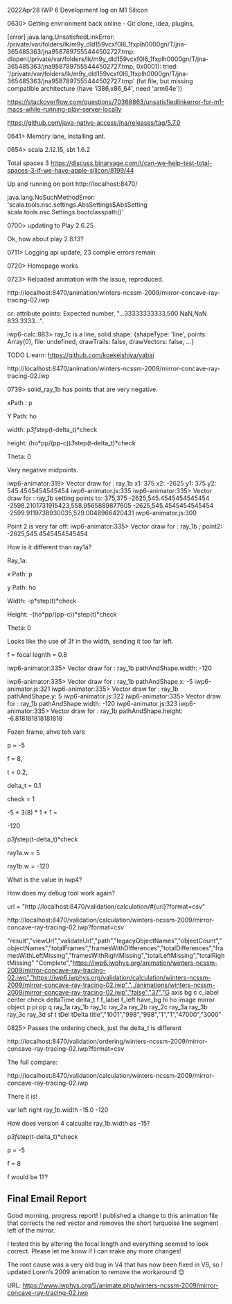 2022Apr28 IWP 6 Development log on M1 Silicon

0630> Getting envrionment back online - Git clone, idea, plugins, 

[error] java.lang.UnsatisfiedLinkError: /private/var/folders/lk/m9y_dld159vcxf0l6_1fxplh0000gn/T/jna-365485363/jna9587897555444502727.tmp: dlopen(/private/var/folders/lk/m9y_dld159vcxf0l6_1fxplh0000gn/T/jna-365485363/jna9587897555444502727.tmp, 0x0001): tried: '/private/var/folders/lk/m9y_dld159vcxf0l6_1fxplh0000gn/T/jna-365485363/jna9587897555444502727.tmp' (fat file, but missing compatible architecture (have 'i386,x86_64', need 'arm64e'))


https://stackoverflow.com/questions/70368863/unsatisfiedlinkerror-for-m1-macs-while-running-play-server-locally

https://github.com/java-native-access/jna/releases/tag/5.7.0

0641> Memory lane, installing ant. 

0654> scala 2.12.15,  sbt 1.6.2

Total spaces 3 
https://discuss.binaryage.com/t/can-we-help-test-total-spaces-3-if-we-have-apple-silicon/8199/44

Up and running on port http://localhost:8470/

java.lang.NoSuchMethodError: 'scala.tools.nsc.settings.AbsSettings$AbsSetting scala.tools.nsc.Settings.bootclasspath()'


0700> updating to Play 2.6.25

Ok, how about play 2.8.13?

0711> Logging api update, 23 complie errors remain

0720> Homepage works


0723> Reloaded animation with the issue, reproduced.

http://localhost:8470/animation/winters-ncssm-2009/mirror-concave-ray-tracing-02.iwp


or: <polyline> attribute points: Expected number, "…33333333333,500 NaN,NaN 833.3333…".


iwp6-calc:883> ray_1c is a line, solid.shape:  {shapeType: 'line', points: Array(0), file: undefined, drawTrails: false, drawVectors: false, …}


TODO L:earn: https://github.com/koekeishiya/yabai



http://localhost:8470/animation/winters-ncssm-2009/mirror-concave-ray-tracing-02.iwp


0739> solid_ray_1b has points that are very negative.

<polyline id="solid_ray_1b" points="375,375 -2625,545.4545454545454 -2598.2101731915423,558.9565889877605 -2625,545.4545454545454 -2599.9119738930035,529.0048966420431 " stroke="rgb(204,0,0)" stroke-width="2" fill="none"></polyline>


xPath : p 

Y Path: ho

width: p*3f*step(t-delta_t)*check

height: (ho*pp/(pp-c))*3*step(t-delta_t)*check

Theta: 0


Very negative midpoints.


iwp6-animator:319> Vector draw for : ray_1b x1: 375 x2: -2625 y1: 375 y2: 545.4545454545454
iwp6-animator.js:335 iwp6-animator:335> Vector draw for : ray_1b setting points to:  375,375 -2625,545.4545454545454 -2598.2101731915423,558.9565889877605 -2625,545.4545454545454 -2599.9119738930035,529.0048966420431 
iwp6-animator.js:300 




Point 2 is very far off:
iwp6-animator:335> Vector draw for : ray_1b ; point2:  -2625,545.4545454545454 

How is it different than ray1a?


Ray_1a: 

x Path: p

y Path: ho 

Width: -p*step(t)*check

Height: -(ho*pp/(pp-c))*step(t)*check

Theta: 0


Looks like the use of 3f in the width, sending it too far left.


f = focal legnth = 0.8




iwp6-animator:335> Vector draw for : ray_1b pathAndShape.width:  -120

iwp6-animator:335> Vector draw for : ray_1b pathAndShape.x:  -5
iwp6-animator.js:321 iwp6-animator:335> Vector draw for : ray_1b pathAndShape.y:  5
iwp6-animator.js:322 iwp6-animator:335> Vector draw for : ray_1b pathAndShape.width:  -120
iwp6-animator.js:323 iwp6-animator:335> Vector draw for : ray_1b pathAndShape.height:  -6.818181818181818



Fozen frame, ahve teh vars


p = -5

f = 8,

t = 0.2, 

delta_t = 0.1

check = 1

-5 * 3(8) * 1 * 1 = 

-120


p*3f*step(t-delta_t)*check



ray1a.w = 5

ray1b.w = -120



What is the value in iwp4?

How does my debug tool work again?

url = "http://localhost:8470/validation/calculation/#{uri}?format=csv"


http://localhost:8470/validation/calculation/winters-ncssm-2009/mirror-concave-ray-tracing-02.iwp?format=csv


"result","viewUrl","validateUrl","path","legacyObjectNames","objectCount","objectNames","totalFrames","framesWithDifferences","totalDifferences","framesWithLeftMissing","framesWithRightMissing","totalLeftMissing","totalRightMissing"
"Complete","https://iwp6.iwphys.org/animation/winters-ncssm-2009/mirror-concave-ray-tracing-02.iwp","https://iwp6.iwphys.org/validation/calculation/winters-ncssm-2009/mirror-concave-ray-tracing-02.iwp","../animations/winters-ncssm-2009/mirror-concave-ray-tracing-02.iwp","false","37","G axis bg c c_label center check deltaTime delta_t f f_label f_left have_bg hi ho image mirror object p pi pp q ray_1a ray_1b ray_1c ray_2a ray_2b ray_2c ray_3a ray_3b ray_3c ray_3d sf t tDel tDelta title","1001","998","998","1","1","47000","3000"


0825> Passes the ordering check, just the delta_t is different

http://localhost:8470/validation/ordering/winters-ncssm-2009/mirror-concave-ray-tracing-02.iwp?format=csv



The full compare:

http://localhost:8470/validation/calculation/winters-ncssm-2009/mirror-concave-ray-tracing-02.iwp


There it is!

var	left	right
ray_1b.width	-15.0	-120


How does version 4 calcualte ray_1b.width as -15?


p*3f*step(t-delta_t)*check


p = -5

f = 8

f would be 1??

## Final Email Report

Good morning, progress report!  I published a change to this animation file that corrects the red vector and removes the short turquoise line segment left of the mirror.
 
I tested this by altering the focal length and everything seemed to look correct.  Please let me know if I can make any more changes!
 
The root cause was a very old bug in V4 that has now been fixed in V6, so I updated Loren’s 2009 animation to remove the workaround 😊
 
URL: https://www.iwphys.org/5/animate.php/winters-ncssm-2009/mirror-concave-ray-tracing-02.iwp

